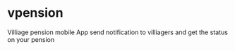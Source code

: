 # vpension
Villiage pension mobile App send notification to villiagers and get the status on your pension
